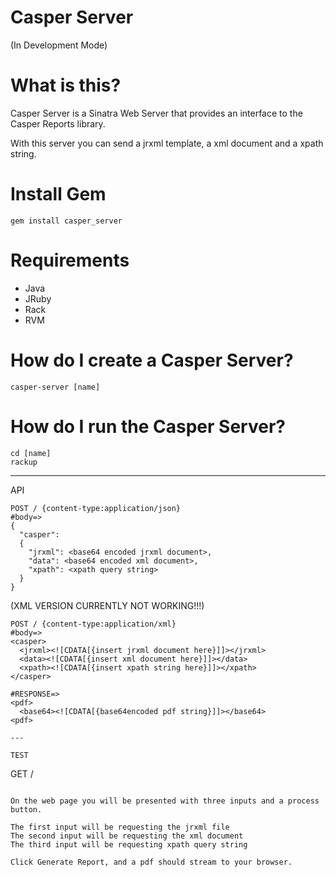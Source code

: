 # Casper Server

(In Development Mode)

# What is this?

Casper Server is a Sinatra Web Server that provides an interface to the Casper Reports
library.

With this server you can send a jrxml template, a xml document and a xpath string.

# Install Gem

```
gem install casper_server
```

# Requirements

* Java
* JRuby
* Rack
* RVM

# How do I create a Casper Server?

```
casper-server [name]
```

# How do I run the Casper Server?

```
cd [name]
rackup
```

---

API

```
POST / {content-type:application/json}
#body=>
{ 
  "casper": 
  {
    "jrxml": <base64 encoded jrxml document>,
    "data": <base64 encoded xml document>,
    "xpath": <xpath query string>
  }
}
```

(XML VERSION CURRENTLY NOT WORKING!!!)
```
POST / {content-type:application/xml}
#body=>
<casper>
  <jrxml><![CDATA[{insert jrxml document here}]]></jrxml>
  <data><![CDATA[{insert xml document here}]]></data>
  <xpath><![CDATA[{insert xpath string here}]]></xpath>
</casper>

#RESPONSE=>
<pdf>
  <base64><![CDATA[{base64encoded pdf string}]]></base64>
<pdf>
  
---

TEST

```
GET /
```

On the web page you will be presented with three inputs and a process button.

The first input will be requesting the jrxml file
The second input will be requesting the xml document
The third input will be requesting xpath query string

Click Generate Report, and a pdf should stream to your browser.




